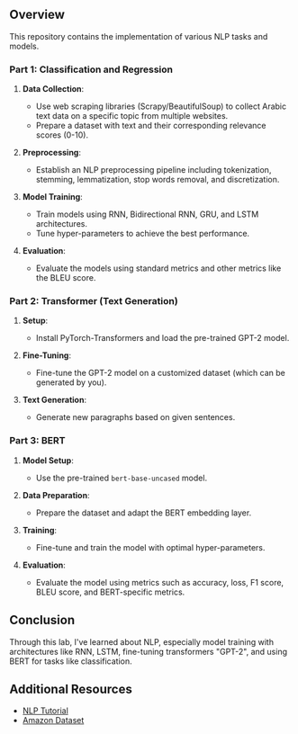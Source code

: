 ## Overview
This repository contains the implementation of various NLP tasks and models.

### Part 1: Classification and Regression

1. **Data Collection**:
   - Use web scraping libraries (Scrapy/BeautifulSoup) to collect Arabic text data on a specific topic from multiple websites.
   - Prepare a dataset with text and their corresponding relevance scores (0-10).

2. **Preprocessing**:
   - Establish an NLP preprocessing pipeline including tokenization, stemming, lemmatization, stop words removal, and discretization.

3. **Model Training**:
   - Train models using RNN, Bidirectional RNN, GRU, and LSTM architectures.
   - Tune hyper-parameters to achieve the best performance.

4. **Evaluation**:
   - Evaluate the models using standard metrics and other metrics like the BLEU score.

### Part 2: Transformer (Text Generation)

1. **Setup**:
   - Install PyTorch-Transformers and load the pre-trained GPT-2 model.

2. **Fine-Tuning**:
   - Fine-tune the GPT-2 model on a customized dataset (which can be generated by you).

3. **Text Generation**:
   - Generate new paragraphs based on given sentences.

### Part 3: BERT

1. **Model Setup**:
   - Use the pre-trained `bert-base-uncased` model.

2. **Data Preparation**:
   - Prepare the dataset and adapt the BERT embedding layer.

3. **Training**:
   - Fine-tune and train the model with optimal hyper-parameters.

4. **Evaluation**:
   - Evaluate the model using metrics such as accuracy, loss, F1 score, BLEU score, and BERT-specific metrics.

## Conclusion
Through this lab, I've learned about NLP, especially model training with architectures like RNN, LSTM, fine-tuning transformers "GPT-2", and using BERT for tasks like classification.
  
## Additional Resources

- [NLP Tutorial](https://gist.github.com/mf1024/3df214d2f17f3dcc56450ddf0d5a4cd7)
- [Amazon Dataset](https://nijianmo.github.io/amazon/index.html)

